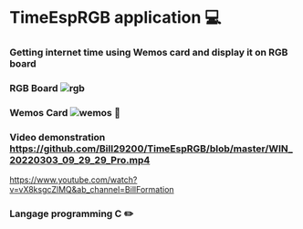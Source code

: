 # TimeEspRGB application :computer: 

### Getting internet time using Wemos card and display it on RGB board

### RGB Board ![rgb](https://github.com/Bill29200/TimeEspRGB/blob/master/ECRAN.png)
### Wemos Card ![wemos](https://user-images.githubusercontent.com/96910658/181264099-5249d5ae-d436-4dae-927c-43ed8c33490b.png) :pushpin:
  
### Video demonstration https://github.com/Bill29200/TimeEspRGB/blob/master/WIN_20220303_09_29_29_Pro.mp4
https://www.youtube.com/watch?v=vX8ksgcZlMQ&ab_channel=BillFormation

### Langage programming C :pencil2: 
